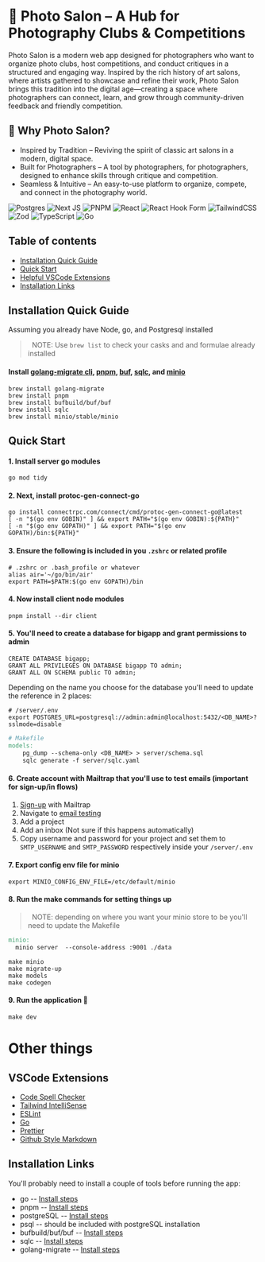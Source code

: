 # 📸 Photo Salon – A Hub for Photography Clubs & Competitions

Photo Salon is a modern web app designed for photographers who want to organize photo clubs, host competitions, and conduct critiques in a structured and engaging way. Inspired by the rich history of art salons, where artists gathered to showcase and refine their work, Photo Salon brings this tradition into the digital age—creating a space where photographers can connect, learn, and grow through community-driven feedback and friendly competition.

## 🚀 Why Photo Salon?
- Inspired by Tradition – Reviving the spirit of classic art salons in a modern, digital space.
- Built for Photographers – A tool by photographers, for photographers, designed to enhance skills through critique and competition.
- Seamless & Intuitive – An easy-to-use platform to organize, compete, and connect in the photography world.

![Postgres](https://img.shields.io/badge/postgres-%23316192.svg?style=for-the-badge&logo=postgresql&logoColor=white)
![Next JS](https://img.shields.io/badge/Next-black?style=for-the-badge&logo=next.js&logoColor=white)
![PNPM](https://img.shields.io/badge/pnpm-%234a4a4a.svg?style=for-the-badge&logo=pnpm&logoColor=f69220)
![React](https://img.shields.io/badge/react-%2320232a.svg?style=for-the-badge&logo=react&logoColor=%2361DAFB)
![React Hook Form](https://img.shields.io/badge/React%20Hook%20Form-%23EC5990.svg?style=for-the-badge&logo=reacthookform&logoColor=white)
![TailwindCSS](https://img.shields.io/badge/tailwindcss-%2338B2AC.svg?style=for-the-badge&logo=tailwind-css&logoColor=white)
![Zod](https://img.shields.io/badge/zod-%233068b7.svg?style=for-the-badge&logo=zod&logoColor=white)
![TypeScript](https://img.shields.io/badge/typescript-%23007ACC.svg?style=for-the-badge&logo=typescript&logoColor=white)
![Go](https://img.shields.io/badge/go-%2300ADD8.svg?style=for-the-badge&logo=go&logoColor=white)

## Table of contents
* [Installation Quick Guide](#installation-quick-guide)
* [Quick Start](#quick-start)
* [Helpful VSCode Extensions](#vscode-extensions)
* [Installation Links](#installation-links)

## Installation Quick Guide
Assuming you already have Node, go, and Postgresql installed
> &nbsp;
> NOTE: Use `brew list` to check your casks and and formulae already installed
> &nbsp;

#### Install [golang-migrate cli](https://github.com/golang-migrate/migrate?tab=readme-ov-file#migrate), [pnpm](https://pnpm.io/), [buf](https://buf.build), [sqlc](https://docs.sqlc.dev/en/latest/), and [minio](https://min.io/docs/minio/macos/index.html)
```shell
brew install golang-migrate
brew install pnpm
brew install bufbuild/buf/buf
brew install sqlc
brew install minio/stable/minio
```

## Quick Start
#### 1. Install server go modules
```shell
go mod tidy
```
#### 2. Next, install protoc-gen-connect-go
```shell
go install connectrpc.com/connect/cmd/protoc-gen-connect-go@latest
[ -n "$(go env GOBIN)" ] && export PATH="$(go env GOBIN):${PATH}"
[ -n "$(go env GOPATH)" ] && export PATH="$(go env GOPATH)/bin:${PATH}"
```
#### 3. Ensure the following is included in you `.zshrc` or related profile
```
# .zshrc or .bash_profile or whatever
alias air='~/go/bin/air'
export PATH=$PATH:$(go env GOPATH)/bin
```
#### 4. Now install client node modules
```shell
pnpm install --dir client
```
#### 5. You'll need to create a database for **bigapp** and grant permissions to admin

```shell
CREATE DATABASE bigapp;
GRANT ALL PRIVILEGES ON DATABASE bigapp TO admin;
GRANT ALL ON SCHEMA public TO admin;
```
Depending on the name you choose for the database you'll need to update the reference in 2 places:
```shell
# /server/.env
export POSTGRES_URL=postgresql://admin:admin@localhost:5432/<DB_NAME>?sslmode=disable
```

```Makefile
# Makefile
models:
	pg_dump --schema-only <DB_NAME> > server/schema.sql
	sqlc generate -f server/sqlc.yaml
```
#### 6. Create account with Mailtrap that you'll use to test emails (important for sign-up/in flows)
1. [Sign-up](https://mailtrap.io/register/signup) with Mailtrap
2. Navigate to [email testing](https://mailtrap.io/inboxes)
3. Add a project
4. Add an inbox (Not sure if this happens automatically)
5. Copy username and password for your project and set them to `SMTP_USERNAME` and `SMTP_PASSWORD` respectively inside your `/server/.env`
#### 7. Export config env file for minio
```shell
export MINIO_CONFIG_ENV_FILE=/etc/default/minio
```
#### 8. Run the make commands for setting things up
> &nbsp;
> NOTE: depending on where you want your minio store to be you'll need to update the Makefile
> &nbsp;

```Makefile
minio:
  minio server  --console-address :9001 ./data
```
```shell
make minio
make migrate-up
make models
make codegen
```
#### 9. Run the application 🎉
```
make dev
```

# Other things

## VSCode Extensions
- [Code Spell Checker](https://marketplace.visualstudio.com/items?itemName=streetsidesoftware.code-spell-checker)
- [Tailwind IntelliSense](https://marketplace.visualstudio.com/items?itemName=bradlc.vscode-tailwindcss)
- [ESLint](https://marketplace.visualstudio.com/items?itemName=dbaeumer.vscode-eslint)
- [Go](https://marketplace.visualstudio.com/items?itemName=golang.go)
- [Prettier](https://marketplace.visualstudio.com/items?itemName=esbenp.prettier-vscode)
- [Github Style Markdown](https://marketplace.visualstudio.com/items?itemName=bierner.markdown-preview-github-styles)

## Installation Links
You'll probably need to install a couple of tools before running the app:
- go -- [Install steps](https://go.dev/doc/install)
- pnpm -- [Install steps](https://pnpm.io/installation)
- postgreSQL -- [Install steps](https://www.postgresql.org/download/)
- psql -- should be included with postgreSQL installation
- bufbuild/buf/buf -- [Install steps](https://buf.build/docs/installation/)
- sqlc -- [Install steps](https://docs.sqlc.dev/en/latest/overview/install.html)
- golang-migrate -- [Install steps](https://github.com/golang-migrate/migrate/tree/master/cmd/migrate#installation)

